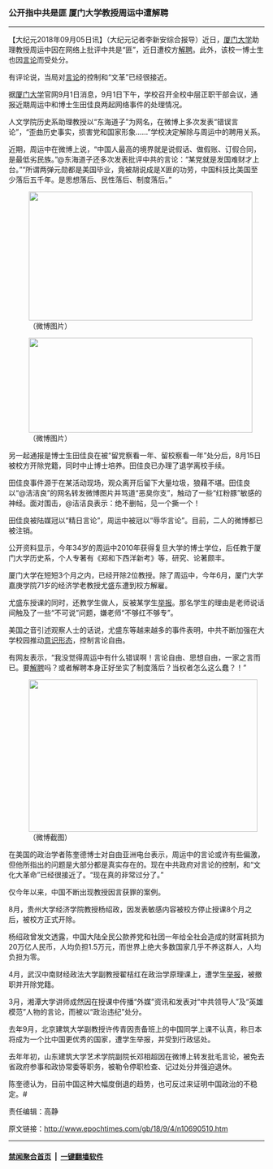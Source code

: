 ### 公开指中共是匪 厦门大学教授周运中遭解聘
------------------------

<p>【大纪元2018年09月05日讯】（大纪元记者李新安综合报导）近日，<a href="http://www.epochtimes.com/gb/tag/%E5%8E%A6%E9%97%A8%E5%A4%A7%E5%AD%A6.html">厦门大学</a>助理教授周运中因在网络上批评中共是“匪”，近日遭校方<a href="http://www.epochtimes.com/gb/tag/%E8%A7%A3%E8%81%98.html">解聘</a>。此外，该校一博士生也因<a href="http://www.epochtimes.com/gb/tag/%E8%A8%80%E8%AE%BA.html">言论</a>而受处分。</p>
<p>有评论说，当局对<a href="http://www.epochtimes.com/gb/tag/%E8%A8%80%E8%AE%BA.html">言论</a>的控制和“文革”已经很接近。</p>
<p>据<a href="http://www.epochtimes.com/gb/tag/%E5%8E%A6%E9%97%A8%E5%A4%A7%E5%AD%A6.html">厦门大学</a>官网9月1日消息，9月1日下午，学校召开全校中层正职干部会议，通报近期周运中和博士生田佳良两起网络事件的处理情况。</p>
<p>人文学院历史系助理教授以“东海道子”为网名，在微博上多次发表“错误言论”，“歪曲历史事实，损害党和国家形象……”学校决定解除与周运中的聘用关系。</p>
<p>近期，周运中在微博上说，“中国人最高的境界就是说假话、做假账、订假合同，是最低劣民族。”@东海道子还多次发表批评中共的言论：“某党就是发国难财才上台。”“所谓两弹元勋都是美国毕业，竟被胡说成是X匪的功劳，中国科技比美国至少落后五千年。是思想落后、民性落后、制度落后。”</p>
<figure id="attachment_10690550" style="width: 440px" class="wp-caption aligncenter"><a href="http://i.epochtimes.com/assets/uploads/2018/09/006SuZZzly1fuxo942aa2j30j60b2js9.jpg"><img class="size-full wp-image-10690550" src="http://i.epochtimes.com/assets/uploads/2018/09/006SuZZzly1fuxo942aa2j30j60b2js9.jpg" alt="" width="440" height="254" /></a><figcaption class="wp-caption-text">（微博图片）</figcaption></figure>
<figure id="attachment_10690548" style="width: 440px" class="wp-caption aligncenter"><a href="http://i.epochtimes.com/assets/uploads/2018/09/006SuZZzly1fuxo94qoxmj30qo0bc75u.jpg"><img class="wp-image-10690548 size-full" src="http://i.epochtimes.com/assets/uploads/2018/09/006SuZZzly1fuxo94qoxmj30qo0bc75u.jpg" alt="" width="440" height="187" /></a><figcaption class="wp-caption-text">（微博图片）</figcaption></figure>
<p>另一起通报是博士生田佳良在被“留党察看一年、留校察看一年”处分后，8月15日被校方开除党籍，同时中止博士培养。田佳良已办理了退学离校手续。</p>
<p>田佳良事件源于在某活动现场，观众离开后留下大量垃圾，狼藉不堪。田佳良以“@洁洁良”的网名转发微博图片并骂道“恶臭你支”，触动了一些“红粉豚”敏感的神经。面对围击，@洁洁良表示：绝不删帖，见一个撕一个！</p>
<p>田佳良被陆媒冠以“精日言论”，周运中被冠以“辱华言论”。目前，二人的微博都已被注销。</p>
<p>公开资料显示，今年34岁的周运中2010年获得复旦大学的博士学位，后任教于厦门大学历史系，个人专著有《郑和下西洋新考》等，研究、论著颇丰。</p>
<p>厦门大学在短短3个月之内，已经开除2位教授。除了周运中，今年6月，厦门大学嘉庚学院71岁的经济学老教授尤盛东遭到校方解雇。</p>
<p>尤盛东授课的同时，还教学生做人，反被某学生<a href="http://www.epochtimes.com/gb/tag/%E4%B8%BE%E6%8A%A5.html">举报</a>。那名学生的理由是老师说话间触及了一些“不可说”问题，嫌老师“不够红不够专”。</p>
<p>美国之音引述观察人士的话说，尤盛东等越来越多的事件表明，中共不断加强在大学校园推动<a href="http://www.epochtimes.com/gb/tag/%E6%84%8F%E8%AF%86%E5%BD%A2%E6%80%81.html">意识形态</a>，控制言论自由。</p>
<p>有网友表示，“我没觉得周运中有什么错误啊！言论自由、思想自由，一家之言而已。要<a href="http://www.epochtimes.com/gb/tag/%E8%A7%A3%E8%81%98.html">解聘</a>吗？或者解聘本身正好坐实了制度落后？当权者怎么这么蠢？！”</p>
<figure id="attachment_10690551" style="width: 450px" class="wp-caption aligncenter"><a href="http://i.epochtimes.com/assets/uploads/2018/09/111_meitu_1.jpg"><img class="wp-image-10690551 size-medium" src="http://i.epochtimes.com/assets/uploads/2018/09/111_meitu_1-450x300.jpg" alt="" width="450" height="300" /></a><figcaption class="wp-caption-text">（微博截图）</figcaption></figure>
<p>在美国的政治学者陈奎德博士对自由亚洲电台表示，周运中的言论或许有些偏激，但他所指出的问题是大部分都是真实存在的。现在中共政府对言论的控制，和“文化大革命”已经很接近了。“现在真的非常过分了。”</p>
<p>仅今年以来，中国不断出现教授因言获罪的案例。</p>
<p>8月，贵州大学经济学院教授杨绍政，因发表敏感内容被校方停止授课8个月之后，被校方正式开除。</p>
<p>杨绍政曾发文透露，中国大陆全民公款养党和社团一年给全社会造成的财富耗损为20万亿人民币，人均负担1.5万元，而世界上绝大多数国家几乎不养这群人，人均负担为零。</p>
<p>4月，武汉中南财经政法大学副教授翟桔红在政治学原理课上，遭学生<a href="http://www.epochtimes.com/gb/tag/%E4%B8%BE%E6%8A%A5.html">举报</a>，被撤职并开除党籍。</p>
<p>3月，湘潭大学讲师成然因在授课中传播“外媒”资讯和发表对“中共领导人”及“英雄模范”人物的言论，而被以“政治违纪”处分。</p>
<p>去年9月，北京建筑大学副教授许传青因责备班上的中国同学上课不认真，称日本将成为一个比中国更优秀的国家，遭学生举报，并受到行政惩处。</p>
<p>去年年初，山东建筑大学艺术学院副院长邓相超因在微博上转发批毛言论，被免去省政府参事和政协常委等职务，被勒令停职检查、记过处分并强迫退休。</p>
<p>陈奎德认为，目前中国这种大幅度倒退的趋势，也可反过来证明中国政治的不稳定。#</p>
<p>责任编辑：高静</p>

原文链接：http://www.epochtimes.com/gb/18/9/4/n10690510.htm


------------------------
#### [禁闻聚合首页](https://github.com/gfw-breaker/banned-news/blob/master/README.md) &nbsp;|&nbsp;  [一键翻墙软件](https://github.com/gfw-breaker/nogfw/blob/master/README.md)
